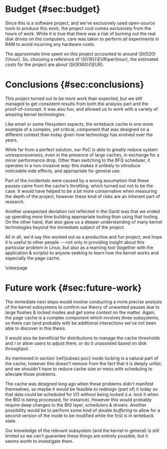 # Budget {#sec:budget}

Since this is a software project, and we've exclusively used open-source tools to produce this work, the project cost comes exclusively from the hours of work. While it is true that there was a risk of burning out the real disk drives on the computers, care was taken to perform all experiments in RAM to avoid incurring any hardware costs.

The approximate time spent on this project accounted to around \SI{520}{\hour}. So, choosing a reference of \SI{18}{\EUR\per\hour}, the estimated costs for the project are about \SI{9360}{\EUR}.


# Conclusions {#sec:conclusions}

This project turned out to be more work than expected, but we still managed to get consistent results from both the analysis part and the proof-of-concept. It was also fun, and allowed us to work with a variety of amazing kernel technologies.

Like email or some filesystem aspects, the writeback cache is one more example of a complex, yet critical, component that was designed on a different context than today given how technology has evolved over the years.

While far from a perfect solution, our PoC is able to greatly reduce system unresponsiveness, even in the presence of large caches, in exchange for a minor performance drop. Other than switching to the BFQ scheduler, it operates in a non-invasive way: this makes it unlikely to introduce noticeable side effects, and appropriate for general use.

Part of the incidentals were caused by a wrong assumption that these pauses came from the cache's throttling, which turned out not to be the case. It would have helped to be a bit more conservative when measuring the depth of the project, however these kind of risks are an inherent part of research.

Another unexpected deviation not reflected in the Gantt was that we ended up spending more time building appropriate tooling than using that tooling. On the other hand, that also gave us a deeper understanding of many kernel technologies beyond the immediate subject of the project.

All in all, we'd say this worked out as a productive and fun project, and hope it is useful to other people ---not only in providing insight about this particular problem in Linux, but also as a learning tool (together with the application \& scripts) to anyone seeking to learn how the kernel works and especially the page cache.


\clearpage
# Future work {#sec:future-work}

The immediate next steps would involve conducting a more precise analysis of the kernel subsystems to confirm our theory of unwanted pauses due to large flushes \& locked inodes and get some context on the matter. Again, the page cache is a complex component which involves three subsystems, so there can (and probably will) be additional interactions we've not been able to discover in this thesis.

It would also be beneficial for distributions to manage the cache thresholds and / or allow users to adjust them, or do it unassisted based on disk throughput.

As mentioned in section \ref{subsec:poc} inode locking is a natural part of the cache, however this doesn't remove from the fact that it is deeply unfair, and we shouldn't have to reduce cache size or mess with scheduling to alleviate those problems.

The cache was designed long ago when these problems didn't manifest themselves, so maybe it would be feasible to redesign (part of) it today so that data could be scheduled for I/O *without* being locked (i.e. lock it when the BIO is being processed, for instance). However this would probably require deep changes to the BIO layer, schedulers \& drivers. Another possibility would be to perform some kind of *double buffering* to allow for a second version of the inode to be modified while the first is in writeback state.

Our knowledge of the relevant subsystem (and the kernel in general) is still limited so we can't guarantee these things are entirely possible, but it seems worth to investigate them.
